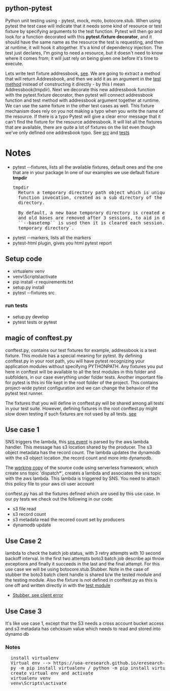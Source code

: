 python-pytest
---------------------------------------------------------------
Python unit testing using - pytest, mock, moto, botocore.stub. 
When using pytest the test case will indicate that it needs some kind of resource or test fixture
by specifying arguments to the test function. Pytest will then go and look for a function decorated
with this **pytest.fixture decorator**, and it should have the same name as the resource the test is
requesting, and then at runtime, it will hook it altogether. It's a kind of dependency injection. The test 
just declares, I'm going to need a resource, but it doesn't need to know where it comes from; it will just
rely on being given one before it's time to execute.

Lets write test fixture addressbook, [see](tests/conftest.py). We are going to extract a method that will return 
Addressbook, and then we  add it as an argument in the [test method](tests/test_addressbook.py) instead of constructing it directly - by 
this I mean  Addressbook(tmpdir). Next we decorate this new addressbook function with the pytest.fixture decorator, then pytest will connect addressbook function and test method with addressbook argument together  at runtime. We can use the same fixture in the other test cases as well. This fixture mechanism does rely on you not making a typo when you write the name of the resource. If there is a typo Pytest will give a clear error message that it can't
find the fixture for the resource addressbook. It will list all the fixtures that are available, there are
quite a lot of fixtures on the list even though we've only defined one addresbook typo. See [src](/src) 
and [tests](/tests)

# Notes
- pytest --fixtures, lists all the available fixtures, default ones and the one that are in your package
  In one of our examples we use default fixture **tmpdir**
  <pre>
  tmpdir
    Return a temporary directory path object which is unique to each test
    function invocation, created as a sub directory of the base temporary
    directory.

    By default, a new base temporary directory is created each test session,
    and old bases are removed after 3 sessions, to aid in debugging. If
    ``--basetemp`` is used then it is cleared each session. See :ref:`base
    temporary directory`.
  </pre>
- pytest --markers, lists all the markers
- pytest-html plugin, gives you html pytest report

## Setup code
- virtualenv venv
- venv\Scripts\activate
- pip install -r requirements.txt  
- setup.py install
- pytest --fixtures src
### run tests
- setup.py develop
- pytest tests or pytest 


## magic of conftest.py
conftest.py, contains our test fixtures for example, addressbook is a test fixture. This module has a special
meaning for pytest. By defining conftest.py in your root path, you will have pytest recognizing your 
application modules without specifying PYTHONPATH. Any fixtures you put here in conftest will be available
to all the test modules in this folder and subfolders, in our case everything under folder tests. Another 
important file for pytest is this ini file kept in the root folder of the project. This contains project-wide
pytest configuration and we can change the behavior of the pytest test runner.
 
The fixtures that you will define in conftest.py will be shared among all tests in your test suite. However,
defining fixtures in the root conftest.py might slow down testing if such fixtures are not used by all tests.
[see](https://stackoverflow.com/questions/34466027/in-pytest-what-is-the-use-of-conftest-py-files)

## Use case 1
SNS triggers the lambda, this [sns event](src/aws/lambda_events_data/sns_lambda.json) is parsed by the aws lambda handler.
This message has s3 location shared by the producer. The s3 object metadata has the record count. The lambda updates the dynamodb with the s3 object location
,the record count and more into  dynamodb.

The [working copy](src/aws/README.md) of the source code using serverless framework, which create sns topic 'dispatch*', creates a 
lambda and associates the sns topic with the aws lambda. This lambda is triggered by SNS. You need to attach this 
policy file to your aws cli user account

conftest.py has all the fixtures defined which are used by this use case.
In our py tests we check out the following in our code:
- s3 file read
- s3 record count
- s3 metadata read the recored count set by producers
- dynamodb update

## Use Case 2
lambda to check the batch job status, with 3 retry attempts with 10 second backoff interval. In the first two attempts
boto3 batch job describe api throw exceptions and finally it succeeds in the last and the final attempt. For this use case
we will be using botocore.stub.Stubber.  Note in the case of stubber the boto3 batch client handle is shared b/w the 
tested module and the testing module. Also the fixture is not defined in conftest.py as this is one off and written directly
in with the [test module](tests/test_check_batchjob_status.py)
- [Stubber, see client error](https://botocore.amazonaws.com/v1/documentation/api/latest/reference/stubber.html)


## Use Case 3
It's like use case 1, except that the S3 needs a cross account bucket access and s3 metadata has cehcksum value which needs to read and stored into dynamo db


### Notes
<pre>
  install virtualenv
  Virtual env --> https://uoa-eresearch.github.io/eresearch-cookbook/recipe/2014/11/26/python-virtual-env/
  py -m pip install virtualenv / python -m pip install virtualenv
  create virtual env and activate
  virtualenv venv
  venv\Scripts\activate
</pre>

